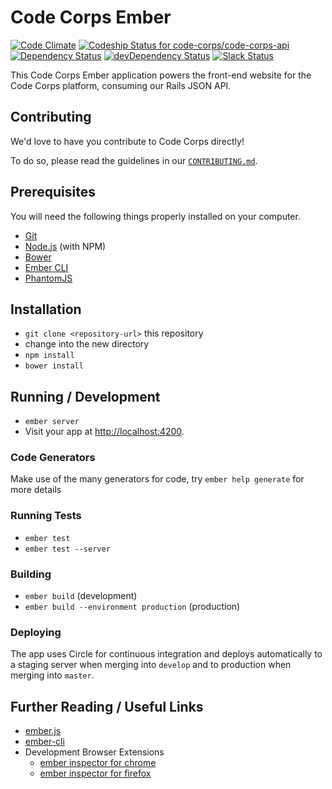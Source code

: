 # Code Corps Ember

[![Code Climate](https://codeclimate.com/github/code-corps/code-corps-ember/badges/gpa.svg)](https://codeclimate.com/github/code-corps/code-corps-ember) [ ![Codeship Status for code-corps/code-corps-api](https://codeship.com/projects/f79468b0-fd8d-0132-18d2-123cfeffb5ea/status)](https://codeship.com/projects/87849) [![Dependency Status](https://david-dm.org/code-corps/code-corps-ember.svg)](https://david-dm.org/code-corps/code-corps-ember) [![devDependency Status](https://david-dm.org/code-corps/code-corps-ember/dev-status.svg)](https://david-dm.org/code-corps/code-corps-ember#info=devDependencies) [![Slack Status](http://slack.codecorps.org/badge.svg)](http://slack.codecorps.org)

This Code Corps Ember application powers the front-end website for the Code Corps platform, consuming our Rails JSON API.

Contributing
------------

We'd love to have you contribute to Code Corps directly!

To do so, please read the guidelines in our [`CONTRIBUTING.md`](CONTRIBUTING.md).

## Prerequisites

You will need the following things properly installed on your computer.

* [Git](http://git-scm.com/)
* [Node.js](http://nodejs.org/) (with NPM)
* [Bower](http://bower.io/)
* [Ember CLI](http://www.ember-cli.com/)
* [PhantomJS](http://phantomjs.org/)

## Installation

* `git clone <repository-url>` this repository
* change into the new directory
* `npm install`
* `bower install`

## Running / Development

* `ember server`
* Visit your app at [http://localhost:4200](http://localhost:4200).

### Code Generators

Make use of the many generators for code, try `ember help generate` for more details

### Running Tests

* `ember test`
* `ember test --server`

### Building

* `ember build` (development)
* `ember build --environment production` (production)

### Deploying

The app uses Circle for continuous integration and deploys automatically to a staging server when merging into `develop` and to production when merging into `master`.

## Further Reading / Useful Links

* [ember.js](http://emberjs.com/)
* [ember-cli](http://www.ember-cli.com/)
* Development Browser Extensions
  * [ember inspector for chrome](https://chrome.google.com/webstore/detail/ember-inspector/bmdblncegkenkacieihfhpjfppoconhi)
  * [ember inspector for firefox](https://addons.mozilla.org/en-US/firefox/addon/ember-inspector/)

